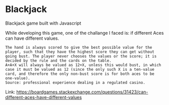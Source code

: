 # Blackjack

Blackjack game built with Javascript


While developing this game, one of the challange I faced is: if different Aces can have different values. 
```
The hand is always scored to give the best possible value for the player, such that they have the highest score they can get without going bust. The player never chooses the values or the score; it is decided by the rule and the cards on the table.
A+A+X will always be valued as 12+X, unless this would bust, in which case it must be valued as 12 (since the only such X is a ten-value card, and therefore the only non-bust score is for both aces to be one-value).
Source: professional experience dealing in a regulated casino.
```
Link: https://boardgames.stackexchange.com/questions/31423/can-different-aces-have-different-values
